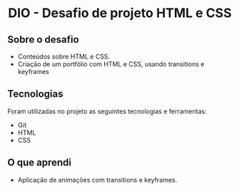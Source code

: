 <h1 align="center">DIO - Desafio de projeto HTML e CSS</h1>

<h2>Sobre o desafio</h2>
 
* Conteúdos sobre HTML e CSS.
* Criação de um portfólio com HTML e CSS, usando transitions e keyframes

<h2>Tecnologias</h2>

Foram utilizadas no projeto as seguintes tecnologias e ferramentas:

* Git
* HTML
* CSS

<h2>O que aprendi</h2>

* Aplicação de animações com transitions e keyframes.
